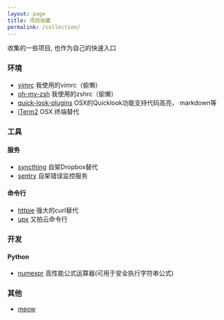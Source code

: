 ```yaml
---
layout: page
title: 项目收藏
permalink: /collection/
---
```


收集的一些项目, 也作为自己的快速入口

### 环境

- [vimrc](https://github.com/amix/vimrc) 我使用的vimrc（偷懒）
- [oh-my-zsh](https://github.com/robbyrussell/oh-my-zsh) 我使用的zshrc（偷懒）
- [quick-look-plugins](https://github.com/sindresorhus/quick-look-plugins) OSX的Quicklook功能支持代码高亮， markdown等
- [iTerm2](https://github.com/gnachman/iTerm2) OSX 终端替代

### 工具

#### 服务

- [syncthing](https://github.com/syncthing/syncthing) 自架Dropbox替代
- [sentry](https://github.com/getsentry/sentry) 自架错误监控服务

#### 命令行

- [httpie](https://github.com/jkbrzt/httpie) 强大的curl替代
- [upx](https://github.com/polym/upx) 又拍云命令行

### 开发

#### Python
- [numexpr](https://github.com/pydata/numexpr) 高性能公式运算器(可用于安全执行字符串公式)


### 其他
- [meow](https://github.com/renzhn/MEOW)

